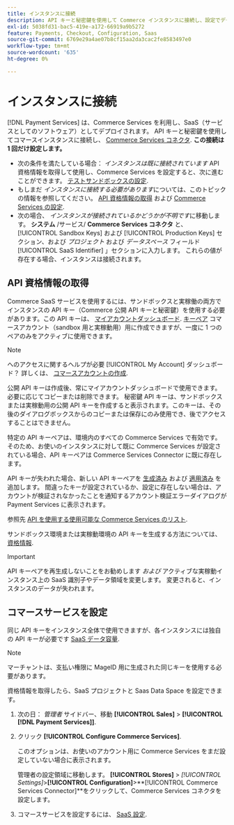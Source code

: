 ```yaml
---
title: インスタンスに接続
description: API キーと秘密鍵を使用して Commerce インスタンスに接続し、設定でデータ領域を指定します。
exl-id: 5038fd31-bac5-419e-a172-66919a9b5272
feature: Payments, Checkout, Configuration, Saas
source-git-commit: 6769e29a4ae07b8cf15aa2da3cac2fe8583497e0
workflow-type: tm+mt
source-wordcount: '635'
ht-degree: 0%

---
```


# インスタンスに接続

[!DNL Payment Services] は、Commerce Services を利用し、SaaS（サービスとしてのソフトウェア）としてデプロイされます。 API キーと秘密鍵を使用してコマースインスタンスに接続し、 [Commerce Services コネクタ](https://experienceleague.adobe.com/docs/commerce-merchant-services/user-guides/saas.html). **この接続は 1 回だけ設定します。**

* 次の条件を満たしている場合： *インスタンスは既に接続されています* API 資格情報を取得して使用し、Commerce Services を設定すると、次に進むことができます。 [テストサンドボックスの設定](https://experienceleague.adobe.com/docs/commerce-merchant-services/payment-services/get-started/sandbox.html).
* もしまだ *インスタンスに接続する必要があります*&#x200B;については、このトピックの情報を参照してください。 [API 資格情報の取得](#obtain-api-credentials) および [Commerce Services の設定](#configure-commerce-services).
* 次の場合、 *インスタンスが接続されているかどうかが不明です*&#x200B;に移動します。 **システム** /サービス/ **Commerce Services コネクタ** と、 [!UICONTROL Sandbox Keys] および [!UICONTROL Production Keys] セクション、および *プロジェクト* および *データスペース* フィールド [!UICONTROL SaaS Identifier] 」セクションに入力します。 これらの値が存在する場合、インスタンスは接続されます。

## API 資格情報の取得

Commerce SaaS サービスを使用するには、サンドボックスと実稼働の両方でインスタンスの API キー（Commerce 公開 API キーと秘密鍵）を使用する必要があります。この API キーは、 [マイアカウントダッシュボード](https://account.magento.com/customer/account/login). [キーペア](https://docs.magento.com/user-guide/configuration/services/saas.html) コマースアカウント（sandbox 用と実稼動用）用に作成できますが、一度に 1 つのペアのみをアクティブに使用できます。

>[!NOTE]
>
>へのアクセスに関するヘルプが必要 [!UICONTROL My Account] ダッシュボード？ 詳しくは、 [コマースアカウントの作成](https://docs.magento.com/user-guide/magento/magento-account-create.html).

公開 API キーは作成後、常にマイアカウントダッシュボードで使用できます。 必要に応じてコピーまたは削除できます。 秘密鍵 API キーは、サンドボックスまたは実稼動用の公開 API キーを作成すると表示されます。このキーは、その後のダイアログボックスからのコピーまたは保存にのみ使用でき、後でアクセスすることはできません。

特定の API キーペアは、環境内のすべての Commerce Services で有効です。そのため、お使いのインスタンスに対して既に Commerce Services が設定されている場合、API キーペアは Commerce Services Connector に既に存在します。

API キーが失われた場合、新しい API キーペアを [生成済み](https://experienceleague.adobe.com/docs/commerce-merchant-services/payment-services/get-started/connect.html#generate-an-api-key-and-private-key) および [適用済み](https://experienceleague.adobe.com/docs/commerce-merchant-services/payment-services/get-started/connect.html#configure-saas-project) を追加します。 間違ったキーが設定されているか、設定に存在しない場合は、アカウントが検証されなかったことを通知するアカウント検証エラーダイアログが Payment Services に表示されます。

参照先 [API を使用する使用可能な Commerce Services のリスト](https://docs.magento.com/user-guide/system/saas.html#available-services).

サンドボックス環境または実稼動環境の API キーを生成する方法については、 [資格情報](https://experienceleague.adobe.com/docs/commerce-merchant-services/user-guides/saas.html#apikey).

>[!IMPORTANT]
>
>API キーペアを再生成しないことをお勧めします *および* アクティブな実稼動インスタンス上の SaaS 識別子やデータ領域を変更します。 変更されると、インスタンスのデータが失われます。

## コマースサービスを設定

同じ API キーをインスタンス全体で使用できますが、各インスタンスには独自の API キーが必要です [SaaS データ容量](https://experienceleague.adobe.com/docs/commerce-merchant-services/user-guides/saas.html#saasenv).

>[!NOTE]
>
>マーチャントは、支払い権限に MageID 用に生成された同じキーを使用する必要があります。

資格情報を取得したら、SaaS プロジェクトと Saas Data Space を設定できます。

1. 次の日： _管理者_ サイドバー、移動 **[!UICONTROL Sales]** > **[!UICONTROL [!DNL Payment Services]]**.
1. クリック **[!UICONTROL Configure Commerce Services]**.

   このオプションは、お使いのアカウント用に Commerce Services をまだ設定していない場合に表示されます。

   管理者の設定領域に移動します。 **[!UICONTROL Stores]** > _[!UICONTROL Settings]_>**[!UICONTROL Configuration]**>**[!UICONTROL Commerce Services Connector]**をクリックして、Commerce Services コネクタを設定します。

1. コマースサービスを設定するには、 [SaaS 設定](https://experienceleague.adobe.com/docs/commerce-merchant-services/user-guides/integration-services/saas.html#saasenv).
